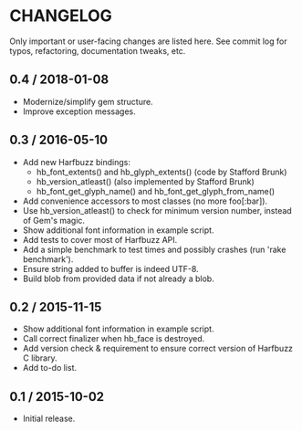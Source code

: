 # CHANGELOG

Only important or user-facing changes are listed here. See commit log for typos, refactoring, documentation tweaks, etc.

## 0.4 / 2018-01-08

- Modernize/simplify gem structure.
- Improve exception messages.

## 0.3 / 2016-05-10

- Add new Harfbuzz bindings:
    - hb_font_extents() and hb_glyph_extents() (code by Stafford Brunk)
    - hb_version_atleast() (also implemented by Stafford Brunk)
    - hb_font_get_glyph_name() and hb_font_get_glyph_from_name()
- Add convenience accessors to most classes (no more foo[:bar]).
- Use hb_version_atleast() to check for minimum version number, instead of Gem's magic.
- Show additional font information in example script.
- Add tests to cover most of Harfbuzz API.
- Add a simple benchmark to test times and possibly crashes (run 'rake benchmark').
- Ensure string added to buffer is indeed UTF-8.
- Build blob from provided data if not already a blob.

## 0.2 / 2015-11-15

- Show additional font information in example script.
- Call correct finalizer when hb_face is destroyed.
- Add version check & requirement to ensure correct version of Harfbuzz C library.
- Add to-do list.

## 0.1 / 2015-10-02

- Initial release.